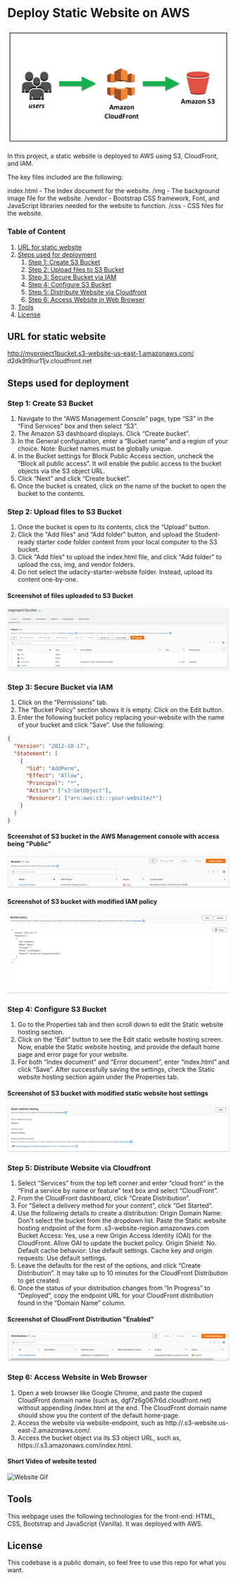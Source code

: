 # Deploy Static Website on AWS

![AWS Deployment Diagram](Images_README/aws_deployment_diagram.png)

In this project, a static website is deployed to AWS using S3, CloudFront, and IAM.

The key files included are the following:

index.html - The Index document for the website.
/img - The background image file for the website.
/vendor - Bootstrap CSS framework, Font, and JavaScript libraries needed for the website to function.
/css - CSS files for the website.

### Table of Content

1. [URL for static website](#URL-for-static-website)
2. [Steps used for deployment](#Steps-used-for-deployment)
   1. [Step 1: Create S3 Bucket](#Step-1:-Create-S3-Bucket)
   2. [Step 2: Upload files to S3 Bucket](#Step-2:-Upload-files-to-S3-Bucket)
   3. [Step 3: Secure Bucket via IAM](#Step-3:-Secure-Bucket-via-IAM)
   4. [Step 4: Configure S3 Bucket](#Step-4:-Configure-S3-Bucket)
   5. [Step 5: Distribute Website via Cloudfront](#Step-5:-Distribute-Website-via-Cloudfront)
   6. [Step 6: Access Website in Web Browser](#Step-6:-Access-Website-in-Web-Browser)
3. [Tools](#Tools)
4. [License](#License)

## URL for static website

http://myproject1bucket.s3-website-us-east-1.amazonaws.com/
d2dk9t9iur11jv.cloudfront.net

## Steps used for deployment

### Step 1: Create S3 Bucket

1. Navigate to the “AWS Management Console” page, type “S3” in the “Find Services” box and then select “S3”.
2. The Amazon S3 dashboard displays. Click “Create bucket”.
3. In the General configuration, enter a “Bucket name” and a region of your choice. Note: Bucket names must be globally unique.
4. In the Bucket settings for Block Public Access section, uncheck the “Block all public access”. It will enable the public access to the bucket objects via the S3 object URL.
5. Click “Next” and click “Create bucket”.
6. Once the bucket is created, click on the name of the bucket to open the bucket to the contents.

### Step 2: Upload files to S3 Bucket

1. Once the bucket is open to its contents, click the “Upload” button.
2. Click the "Add files" and “Add folder” button, and upload the Student-ready starter code folder content from your local computer to the S3 bucket.
3. Click "Add files" to upload the index.html file, and click "Add folder" to upload the css, img, and vendor folders.
4. Do not select the udacity-starter-website folder. Instead, upload its content one-by-one.

#### Screenshot of files uploaded to S3 Bucket

![S3 Bucket Screenshot](Images_README/S3_Bucket_Screenshot.PNG)

### Step 3: Secure Bucket via IAM

1. Click on the “Permissions” tab.
2. The “Bucket Policy” section shows it is empty. Click on the Edit button.
3. Enter the following bucket policy replacing your-website with the name of your bucket and click “Save”.
   Use the following:

```json
{
  "Version": "2012-10-17",
  "Statement": [
    {
      "Sid": "AddPerm",
      "Effect": "Allow",
      "Principal": "*",
      "Action": ["s3:GetObject"],
      "Resource": ["arn:aws:s3:::your-website/*"]
    }
  ]
}
```

#### Screenshot of S3 bucket in the AWS Management console with access being "Public"

![S3 Bucket Public Screenshot](Images_README/S3_Bucket_Public_Screenshot.PNG)

#### Screenshot of S3 bucket with modified IAM policy

![S3 Bucket IAM Policy Screenshot](Images_README/S3_Bucket_IAM_Policy_Screenshot.PNG)

### Step 4: Configure S3 Bucket

1. Go to the Properties tab and then scroll down to edit the Static website hosting section.
2. Click on the “Edit” button to see the Edit static website hosting screen. Now, enable the Static website hosting, and provide the default home page and error page for your website.
3. For both “Index document” and “Error document”, enter “index.html” and click “Save”. After successfully saving the settings, check the Static website hosting section again under the Properties tab.

#### Screenshot of S3 bucket with modified static website host settings

![S3 Bucket Static Website Host Screenshot](Images_README/S3_Bucket_Static_Website_Host_Screenshot.PNG)

### Step 5: Distribute Website via Cloudfront

1. Select “Services” from the top left corner and enter “cloud front” in the “Find a service by name or feature” text box and select “CloudFront”.
2. From the CloudFront dashboard, click “Create Distribution”.
3. For “Select a delivery method for your content”, click “Get Started”.
4. Use the following details to create a distribution:
   Origin Domain Name: Don't select the bucket from the dropdown list. Paste the Static website hosting endpoint of the form <bucket-name>.s3-website-region.amazonaws.com
   Bucket Access: Yes, use a new Origin Access Identity (OAI) for the CloudFront. Allow OAI to update the bucket policy.
   Origin Shield: No.
   Default cache behavior: Use default settings.
   Cache key and origin requests: Use default settings.
5. Leave the defaults for the rest of the options, and click “Create Distribution”. It may take up to 10 minutes for the CloudFront Distribution to get created.
6. Once the status of your distribution changes from “In Progress” to “Deployed”, copy the endpoint URL for your CloudFront distribution found in the “Domain Name” column.

#### Screenshot of CloudFront Distribution "Enabled"

![CloudFront Distribution Enabled Screenshot](Images_README/CloudFront_Distribution_Enabled_Screenshot.PNG)

### Step 6: Access Website in Web Browser

1. Open a web browser like Google Chrome, and paste the copied CloudFront domain name (such as, dgf7z6g067r6d.cloudfront.net) without appending /index.html at the end. The CloudFront domain name should show you the content of the default home-page.
2. Access the website via website-endpoint, such as http://<bucket-name>.s3-website.us-east-2.amazonaws.com/.
3. Access the bucket object via its S3 object URL, such as, https://<bucket-name>.s3.amazonaws.com/index.html.

#### Short Video of website tested

![Website Gif](Videos_README/travelblogview.gif)

## Tools

This webpage uses the following technologies for the front-end: HTML, CSS, Bootstrap and JavaScript (Vanilla). It was deployed with AWS.

## License

This codebase is a public domain, so feel free to use this repo for what you want.
